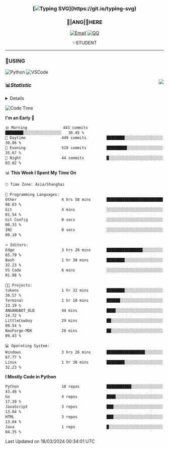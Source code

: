 <div align="center">


### [![Typing SVG](https://readme-typing-svg.herokuapp.com?size=25&duration=2500&color=8C43EA&vCenter=true&width=200&height=40&lines=%F0%9F%8C%B1ANGJustinl%F0%9F%8C%B1+!)](https://git.io/typing-svg)


### 🥛|**ANG**|🥛HERE



[![Email](https://img.shields.io/badge/Email-ANGJustin@163.com-6A5ACD?style=flat-square&logoColor=fff)](mailto:ANGJustinl@163.com)
[![QQ](https://img.shields.io/badge/QQ-77139032-98FB98?style=flat-square&logoColor=fff)](https://qm.qq.com/cgi-bin/qm/qr?k=mcs-cON_aPNfc3hO8-H7lWJHDX-5nKr7&noverify=0)




✨STUDENT 

</div>

---

### 🎨USING

![Python](https://img.shields.io/badge/-Python-blue?style=flat-square&logo=Python&logoColor=fff)
![VSCode](https://img.shields.io/badge/-VSCode-blue?style=flat-square&logo=visualstudiocode&logoColor=fff)


<a href="#">
  <img align="right" src="https://github-readme-stats.vercel.app/api?username=ANGJustinl&count_private=true&show_icons=true&hide_border=true&bg_color=15,f2f7fd,E0EAFC" />
</a>




### 📊*Statistic* 

<details>

<p align="center">
   <img src="github-metrics.svg" alt="typing-svg">
</p>

[![Github activity graph](https://github-readme-activity-graph.angforever.top/graph?username=ANGJustinl&theme=dracula)](https://github.com/ANGJustinl/ANGJustinl)

</details>

<!--START_SECTION:waka-->
![Code Time](http://img.shields.io/badge/Code%20Time-11%20hrs%2056%20mins-blue)

**I'm an Early 🐤** 

```text
🌞 Morning                443 commits         ████████░░░░░░░░░░░░░░░░░   30.45 % 
🌆 Daytime                449 commits         ████████░░░░░░░░░░░░░░░░░   30.86 % 
🌃 Evening                519 commits         █████████░░░░░░░░░░░░░░░░   35.67 % 
🌙 Night                  44 commits          █░░░░░░░░░░░░░░░░░░░░░░░░   03.02 % 
```


📊 **This Week I Spent My Time On** 

```text
🕑︎ Time Zone: Asia/Shanghai

💬 Programming Languages: 
Other                    4 hrs 58 mins       █████████████████████████   98.03 % 
Git                      4 mins              ░░░░░░░░░░░░░░░░░░░░░░░░░   01.54 % 
Git Config               0 secs              ░░░░░░░░░░░░░░░░░░░░░░░░░   00.33 % 
INI                      0 secs              ░░░░░░░░░░░░░░░░░░░░░░░░░   00.10 % 

🔥 Editors: 
Edge                     3 hrs 20 mins       ████████████████░░░░░░░░░   65.79 % 
Bash                     1 hr 38 mins        ████████░░░░░░░░░░░░░░░░░   32.23 % 
VS Code                  6 mins              ░░░░░░░░░░░░░░░░░░░░░░░░░   01.98 % 

🐱‍💻 Projects: 
tokens                   1 hr 32 mins        ████████░░░░░░░░░░░░░░░░░   30.57 % 
Terminal                 1 hr 10 mins        ██████░░░░░░░░░░░░░░░░░░░   23.19 % 
ANGANGBOT_OLD            44 mins             ████░░░░░░░░░░░░░░░░░░░░░   14.72 % 
LittleCowboy             29 mins             ██░░░░░░░░░░░░░░░░░░░░░░░   09.54 % 
NeoForge-MDK             28 mins             ██░░░░░░░░░░░░░░░░░░░░░░░   09.43 % 

💻 Operating System: 
Windows                  3 hrs 26 mins       █████████████████░░░░░░░░   67.77 % 
Linux                    1 hr 38 mins        ████████░░░░░░░░░░░░░░░░░   32.23 % 
```

**I Mostly Code in Python** 

```text
Python                   10 repos            ███████████░░░░░░░░░░░░░░   43.48 % 
Go                       4 repos             ████░░░░░░░░░░░░░░░░░░░░░   17.39 % 
JavaScript               3 repos             ███░░░░░░░░░░░░░░░░░░░░░░   13.04 % 
HTML                     3 repos             ███░░░░░░░░░░░░░░░░░░░░░░   13.04 % 
Java                     1 repo              █░░░░░░░░░░░░░░░░░░░░░░░░   04.35 % 
```




 Last Updated on 18/03/2024 00:34:01 UTC
<!--END_SECTION:waka-->
